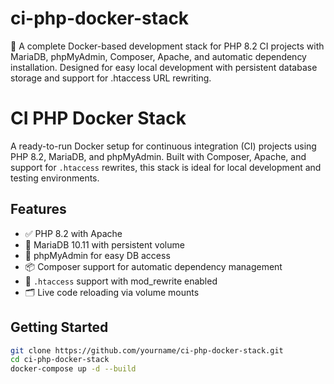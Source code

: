 # ci-php-docker-stack
🐳 A complete Docker-based development stack for PHP 8.2 CI projects with MariaDB, phpMyAdmin, Composer, Apache, and automatic dependency installation. Designed for easy local development with persistent database storage and support for .htaccess URL rewriting.

# CI PHP Docker Stack

A ready-to-run Docker setup for continuous integration (CI) projects using PHP 8.2, MariaDB, and phpMyAdmin. Built with Composer, Apache, and support for `.htaccess` rewrites, this stack is ideal for local development and testing environments.

## Features

- ✅ PHP 8.2 with Apache
- 🐬 MariaDB 10.11 with persistent volume
- 🧩 phpMyAdmin for easy DB access
- 📦 Composer support for automatic dependency management
- 🔁 `.htaccess` support with mod_rewrite enabled
- 🗂 Live code reloading via volume mounts

## Getting Started

```bash
git clone https://github.com/yourname/ci-php-docker-stack.git
cd ci-php-docker-stack
docker-compose up -d --build
